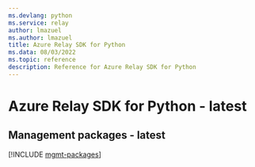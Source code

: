 ```yaml
---
ms.devlang: python
ms.service: relay
author: lmazuel
ms.author: lmazuel
title: Azure Relay SDK for Python
ms.data: 08/03/2022
ms.topic: reference
description: Reference for Azure Relay SDK for Python
---
```

# Azure Relay SDK for Python - latest

## Management packages - latest
[!INCLUDE [mgmt-packages](relay-mgmt-index.md)]